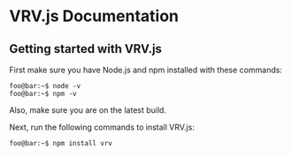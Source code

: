 # VRV.js Documentation
## Getting started with VRV.js
First make sure you have Node.js and npm installed with these commands:
```console
foo@bar:~$ node -v
foo@bar:~$ npm -v
```
Also, make sure you are on the latest build.

Next, run the following commands to install VRV.js:
```console
foo@bar:~$ npm install vrv
```
